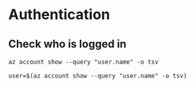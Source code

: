 # Authentication

## Check who is logged in

```shell
az account show --query "user.name" -o tsv

user=$(az account show --query "user.name" -o tsv)
```

